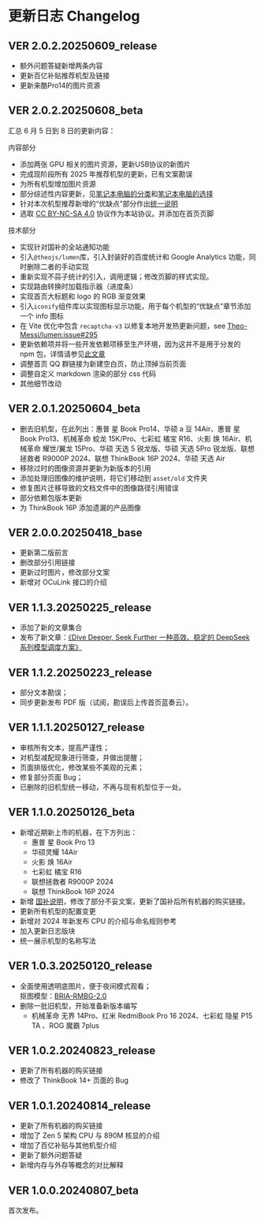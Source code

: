 # 更新日志 Changelog

<!-- 由于全局使用`text-indent: 2rem`，即默认段落缩进两个字符，本页面列表较多，普通文本若显示不美观请用`<p style="text-indent: 0"></p>`包裹 -->

## VER 2.0.2.20250609_release

- 额外问题答疑新增两条内容
- 更新百亿补贴推荐机型及链接
- 更新来酷Pro14的图片资源

## VER 2.0.2.20250608_beta

<p style="text-indent: 0">汇总 6 月 5 日到 8 日的更新内容：</p>

<p style="text-indent: 0">内容部分</p>

- 添加两张 GPU 相关的图片资源，更新USB协议的新图片
- 完成现阶段所有 2025 年推荐机型的更新，已有文案勘误
- 为所有机型增加图片资源
- 部分综述性内容更新，见[笔记本电脑的分类](/introduction/分类)和[笔记本电脑的选择](/introduction/选择)
- 针对本次机型推荐新增的“优缺点”部分作出[统一说明](/recommend/推荐#优缺点)
- 选取 [CC BY-NC-SA 4.0](https://creativecommons.org/licenses/by-nc-sa/4.0/deed.en) 协议作为本站协议。并添加在首页页脚

<p style="text-indent: 0">技术部分</p>

- 实现针对国补的全站通知功能
- 引入`@theojs/lumen`库，引入封装好的百度统计和 Google Analytics 功能，同时删除二者的手动实现
- 重新实现不蒜子统计的引入，调用逻辑；修改页脚的样式实现。
- 实现路由转换时加载指示器（进度条）
- 实现首页大标题和 logo 的 RGB 渐变效果
- 引入`iconify`组件库以实现图标显示功能，用于每个机型的“优缺点”章节添加一个 info 图标
- 在 Vite 优化中包含 `recaptcha-v3` 以修复本地开发热更新问题，see [Theo-Messi/lumen:issue#295](https://github.com/Theo-Messi/lumen/issues/295)
- 更新依赖项并将一些开发依赖项移至生产环境，因为这并不是用于分发的 npm 包，详情请参见[此文章](https://blog.csdn.net/zz_jesse/article/details/139348751)
- 调整首页 QQ 群链接为新建空白页，防止顶掉当前页面
- 调整自定义 markdown 渲染的部分 css 代码
- 其他细节改动

## VER 2.0.1.20250604_beta

- 删去旧机型，在此列出：惠普 星 Book Pro14、华硕 a 豆 14Air、惠普 星 Book Pro13、机械革命 蛟龙 15K/Pro、七彩虹 橘宝 R16、火影 焕 16Air、机械革命 耀世/翼龙 15Pro、华硕 天选 5 锐龙版、华硕 天选 5Pro 锐龙版、联想 拯救者 R9000P 2024、联想 ThinkBook 16P 2024、华硕 天选 Air
- 移除过时的图像资源并更新为新版本的引用
- 添加处理旧图像的维护说明，将它们移动到 `asset/old` 文件夹
- 修复图片迁移导致的文档文件中的图像路径引用错误
- 部分依赖包版本更新
- 为 ThinkBook 16P 添加遗漏的产品图像

## VER 2.0.0.20250418_base

- 更新第二版前言
- 删改部分引用链接
- 更新过时图片，修改部分文案
- 新增对 OCuLink 接口的介绍

## VER 1.1.3.20250225_release

- 添加了新的文章集合
- 发布了新文章：[《Dive Deeper, Seek Further 一种高效、稳定的 DeepSeek 系列模型调度方案》](misc/DeepSeek-Guide)

## VER 1.1.2.20250223_release

- 部分文本勘误；
- 同步更新发布 PDF 版（试阅，勘误后上传首页蓝奏云）。

## VER 1.1.1.20250127_release

- 审核所有文本，提高严谨性；
- 对机型减配现象进行筛查，并做出提醒；
- 页面排版优化，修改某些不美观的元素；
- 修复部分页面 Bug；
- 已删除的旧机型统一移动，不再与现有机型位于一处。

## VER 1.1.0.20250126_beta

- 新增近期新上市的机器，在下方列出：
  - 惠普 星 Book Pro 13
  - 华硕灵耀 14Air
  - 火影 焕 16Air
  - 七彩虹 橘宝 R16
  - 联想拯救者 R9000P 2024
  - 联想 ThinkBook 16P 2024
- 新增 [国补说明](/introduction/购买#国补)，修改了部分不妥文案，更新了国补后所有机器的购买链接。
- 更新所有机型的配置变更
- 新增对 2024 年新发布 CPU 的介绍与命名规则参考
- 加入更新日志版块
- 统一展示机型的名称写法

## VER 1.0.3.20250120_release

- 全面使用透明底图片，便于夜间模式观看；<br/>
  抠图模型：[BRIA-RMBG-2.0](https://huggingface.co/spaces/briaai/BRIA-RMBG-2.0)
- 删除一批旧机型，开始准备新版本编写
  - 机械革命 无界 14Pro、红米 RedmiBook Pro 16 2024、七彩虹 隐星 P15 TA 、ROG 魔霸 7plus

## VER 1.0.2.20240823_release

- 更新了所有机器的购买链接
- 修改了 ThinkBook 14+ 页面的 Bug

## VER 1.0.1.20240814_release

- 更新了所有机器的购买链接
- 增加了 Zen 5 架构 CPU 与 890M 核显的介绍
- 增加了百亿补贴与其他机型介绍
- 更新了额外问题答疑
- 新增内存与外存等概念的对比解释

## VER 1.0.0.20240807_beta

<p style="text-indent: 0">首次发布。</p>

